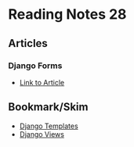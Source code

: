 # Reading Notes 28

## Articles  

### Django Forms 
* [Link to Article](https://developer.mozilla.org/en-US/docs/Learn/Server-side/Django/Forms)  

## Bookmark/Skim  
* [Django Templates](https://developer.mozilla.org/en-US/docs/Learn/Server-side/Django/Home_page)  
* [Django Views](https://developer.mozilla.org/en-US/docs/Learn/Server-side/Django/Generic_views)  